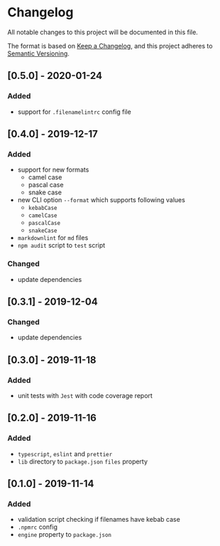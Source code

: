 # Changelog

All notable changes to this project will be documented in this file.

The format is based on [Keep a Changelog](https://keepachangelog.com/en/1.0.0/),
and this project adheres to [Semantic Versioning](https://semver.org/spec/v2.0.0.html).

## [0.5.0] - 2020-01-24

### Added

* support for `.filenamelintrc` config file

## [0.4.0] - 2019-12-17

### Added

* support for new formats
  * camel case
  * pascal case
  * snake case
* new CLI option `--format` which supports following values
  * `kebabCase`
  * `camelCase`
  * `pascalCase`
  * `snakeCase`
* `markdownlint` for `md` files
* `npm audit` script to `test` script

### Changed

* update dependencies

## [0.3.1] - 2019-12-04

### Changed

* update dependencies

## [0.3.0] - 2019-11-18

### Added

* unit tests with `Jest` with code coverage report

## [0.2.0] - 2019-11-16

### Added

* `typescript`, `eslint` and `prettier`
* `lib` directory to `package.json` `files` property

## [0.1.0] - 2019-11-14

### Added

* validation script checking if filenames have kebab case
* `.npmrc` config
* `engine` property to `package.json`
